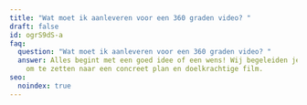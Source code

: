 ```yaml
---
title: "Wat moet ik aanleveren voor een 360 graden video? "
draft: false
id: ogrS9dS-a
faq:
  question: "Wat moet ik aanleveren voor een 360 graden video? "
  answer: Alles begint met een goed idee of een wens! Wij begeleiden je dan om dit
    om te zetten naar een concreet plan en doelkrachtige film.
seo:
  noindex: true
---
```

